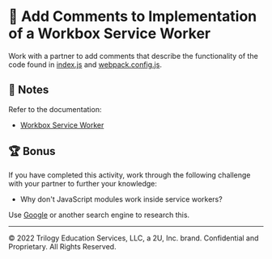 # 📐 Add Comments to Implementation of a Workbox Service Worker

Work with a partner to add comments that describe the functionality of the code found in [index.js](./Unsolved/src/index.js) and [webpack.config.js](./Unsolved/webpack.config.js).

## 📝 Notes

Refer to the documentation:

* [Workbox Service Worker](https://developers.google.com/web/tools/workbox/reference-docs/latest/module-workbox-webpack-plugin.GenerateSW)

## 🏆 Bonus

If you have completed this activity, work through the following challenge with your partner to further your knowledge:

* Why don't JavaScript modules work inside service workers?

Use [Google](https://www.google.com) or another search engine to research this.

---
© 2022 Trilogy Education Services, LLC, a 2U, Inc. brand. Confidential and Proprietary. All Rights Reserved.
